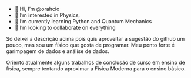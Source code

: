 - 👋 Hi, I’m @orahcio
- 👀 I’m interested in Physics, 
- 🌱 I’m currently learning Python and Quantum Mechanics
- 💞️ I’m looking to collaborate on everything

Só deixei a descrição acima pois quis aproveitar a sugestão do github um pouco, mas sou um físico que gosta de programar. Meu ponto forte é garimpagem de dados e análise de dados.

Oriento atualmente alguns trabalhos de conclusão de curso em ensino de física, sempre tentando aproximar a Física Moderna para o ensino básico.

<!---
orahcio/orahcio is a ✨ special ✨ repository because its `README.md` (this file) appears on your GitHub profile.
You can click the Preview link to take a look at your changes.
--->
